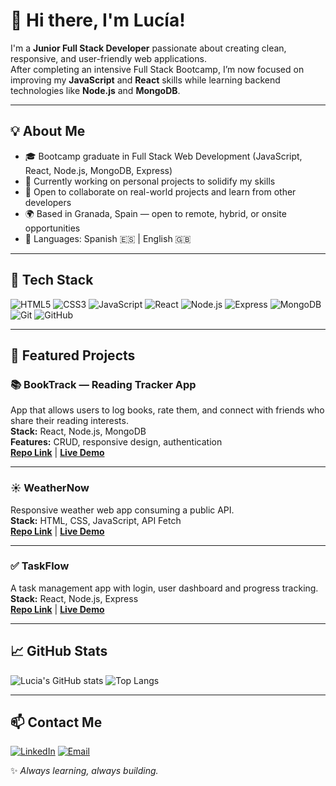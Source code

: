 # 👋 Hi there, I'm Lucía!  

I'm a **Junior Full Stack Developer** passionate about creating clean, responsive, and user-friendly web applications.  
After completing an intensive Full Stack Bootcamp, I’m now focused on improving my **JavaScript** and **React** skills while learning backend technologies like **Node.js** and **MongoDB**.  

---

## 💡 About Me
- 🎓 Bootcamp graduate in Full Stack Web Development (JavaScript, React, Node.js, MongoDB, Express)
- 🌱 Currently working on personal projects to solidify my skills
- 🚀 Open to collaborate on real-world projects and learn from other developers
- 🌍 Based in Granada, Spain — open to remote, hybrid, or onsite opportunities
- 💬 Languages: Spanish 🇪🇸 | English 🇬🇧

---

## 🧠 Tech Stack
![HTML5](https://img.shields.io/badge/-HTML5-E34F26?logo=html5&logoColor=white)
![CSS3](https://img.shields.io/badge/-CSS3-1572B6?logo=css3)
![JavaScript](https://img.shields.io/badge/-JavaScript-F7DF1E?logo=javascript&logoColor=black)
![React](https://img.shields.io/badge/-React-61DAFB?logo=react&logoColor=black)
![Node.js](https://img.shields.io/badge/-Node.js-339933?logo=node.js&logoColor=white)
![Express](https://img.shields.io/badge/-Express-000000?logo=express&logoColor=white)
![MongoDB](https://img.shields.io/badge/-MongoDB-47A248?logo=mongodb&logoColor=white)
![Git](https://img.shields.io/badge/-Git-F05032?logo=git&logoColor=white)
![GitHub](https://img.shields.io/badge/-GitHub-181717?logo=github&logoColor=white)

---

## 🧩 Featured Projects

### 📚 BookTrack — Reading Tracker App
App that allows users to log books, rate them, and connect with friends who share their reading interests.  
**Stack:** React, Node.js, MongoDB  
**Features:** CRUD, responsive design, authentication  
**[Repo Link](#)** | **[Live Demo](#)**

---

### ☀️ WeatherNow
Responsive weather web app consuming a public API.  
**Stack:** HTML, CSS, JavaScript, API Fetch  
**[Repo Link](#)** | **[Live Demo](#)**

---

### ✅ TaskFlow
A task management app with login, user dashboard and progress tracking.  
**Stack:** React, Node.js, Express  
**[Repo Link](#)** | **[Live Demo](#)**

---

## 📈 GitHub Stats
![Lucia's GitHub stats](https://github-readme-stats.vercel.app/api?username=lucia-codes&show_icons=true&theme=react)
![Top Langs](https://github-readme-stats.vercel.app/api/top-langs/?username=lucia-codes&layout=compact&theme=react)

---

## 📫 Contact Me
[![LinkedIn](https://img.shields.io/badge/LinkedIn-Lucía-blue?logo=linkedin&logoColor=white)](https://www.linkedin.com/in/tu-perfil)
[![Email](https://img.shields.io/badge/Email-tuemail@gmail.com-red?logo=gmail&logoColor=white)](mailto:tuemail@gmail.com)

✨ *Always learning, always building.*

